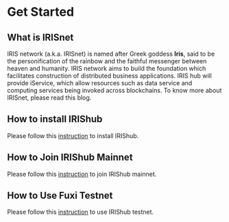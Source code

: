 # Get Started

## What is IRISnet

IRIS network (a.k.a. IRISnet) is named after Greek goddess **Iris**, said to be the personification of the rainbow and the faithful messenger between heaven and humanity. IRIS network aims to build the foundation which facilitates construction of distributed business applications. IRIS hub will provide iService, which allow resources such as data service and computing services being invoked across blockchains. To know more about IRISnet, please read this blog.

## How to install IRIShub  


Please follow this [instruction](../software/How-to-install-Irishub.md) to install IRIShub.


## How to Join IRIShub  Mainnet


Please follow this [instruction](Join-the-Mainnet.md) to join IRIShub mainnet.


## How to Use Fuxi Testnet


Please follow this [instruction](Join-the-Testnet.md) to use IRIShub testnet.
